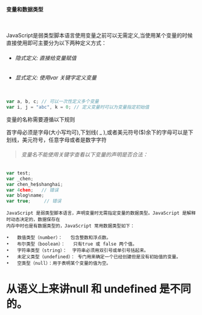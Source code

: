 #### 变量和数据类型

<br>

JavaScript是弱类型脚本语言使用变量之前可以无需定义,当使用某个变量的时候直接使用即可主要分为以下两种定义方式：

* ###### 隐式定义: 直接给变量赋值
* ###### 显式定义: 使用var 关键字定义变量

```javascript

var a, b, c; // 可以一次性定义多个变量
var i, j = "abc", k = 0; // 定义变量时可以为变量指定初始值
```

变量的名称需要遵循以下规则

首字母必须是字母(大小写均可),下划线( _ ),或者美元符号($)余下的字母可以是下划线，美元符号，任意字母或者是数字字符
	
> ###### 变量名不能使用关键字查看以下变量的声明是否合法：

```javascript
var test;
var _chen;
var chen_he$shanghai;
var 4chen;   // 错误
var blog%name;
var true;     // 错误            
```

	JavaScript 是弱类型脚本语言，声明变量时无需指定变量的数据类型。JavaScript 是解释时动态决定的，数据保存在
	内存中时也是有数据类型的，JavaScript 常用数据类型如下：

	•   数值类型（number）：   包含整数和浮点数。
	•   布尔类型（boolean）：   只有true 或 false 两个值。
	•   字符串类型（string）：  字符串必须用双引号或单引号括起来。           
	•   未定义类型（undefined）： 专门用来确定一个已经创建但是没有初始值的变量。
	•   空类型（null）：用于表明某个变量的值为空。

# 从语义上来讲null 和 undefined 是不同的。
